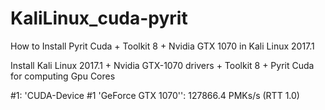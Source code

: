 # KaliLinux_cuda-pyrit

How to Install Pyrit Cuda + Toolkit 8 + Nvidia GTX 1070 in Kali Linux 2017.1

Install Kali Linux 2017.1 + Nvidia GTX-1070 drivers + Toolkit 8 + Pyrit Cuda for computing Gpu Cores


#1: 'CUDA-Device #1 'GeForce GTX 1070'': 127866.4 PMKs/s (RTT 1.0)
